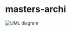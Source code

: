 # masters-archi

![UML diagram](https://github.com/MrZyr0/masters-archi/blob/version/object-oriented/UML-diagram.png)
